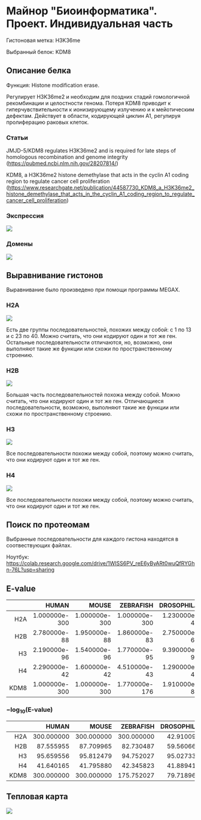 # Майнор "Биоинформатика". Проект. Индивидуальная часть

Гистоновая метка: H3K36me

Выбранный белок: KDM8

## Описание белка

Функция: Histone modification erase.

Регулирует H3K36me2 и необходим для поздних стадий гомологичной рекомбинации и целостности генома. Потеря KDM8 приводит к гиперчувствительности к ионизирующему излучению и к мейотическим дефектам. Действует в области, кодирующей циклин A1, регулируя пролиферацию раковых клеток.

### Статьи

JMJD-5/KDM8 regulates H3K36me2 and is required for late steps of homologous recombination and genome integrity (https://pubmed.ncbi.nlm.nih.gov/28207814/)

KDM8, a H3K36me2 histone demethylase that acts in the cyclin A1 coding region to regulate cancer cell proliferation (https://www.researchgate.net/publication/44587730_KDM8_a_H3K36me2_histone_demethylase_that_acts_in_the_cyclin_A1_coding_region_to_regulate_cancer_cell_proliferation)

### Экспрессия

![](expression.png)

### Домены

![](domains.png)

## Выравнивание гистонов

Выравнивание было произведено при помощи программы MEGAX.

### H2A

![](H2A_alighment.png)

Есть две группы последовательностей, похожих между собой: c 1 по 13 и с 23 по 40. Можно считать, что они кодируют один и тот же ген. Остальные последовательности отличаются, но, возможно, они выполняют такие же функции или схожи по пространственному строению.

### H2B

![](H2B_alighment.png)

Большая часть последовательностей похожа между собой. Можно считать, что они кодируют один и тот же ген. Отличающиеся последовательности, возможно, выполняют такие же функции или схожи по пространственному строению.

### H3

![](H3_alighment.png)

Все последовательности похожи между собой, поэтому можно считать, что они кодируют один и тот же ген.

### H4

![](H4_alighment.png)

Все последовательности похожи между собой, поэтому можно считать, что они кодируют один и тот же ген.

## Поиск по протеомам

Выбранные последовательности для каждого гистона находятся в соотвествующих файлах.

Ноутбук: https://colab.research.google.com/drive/1WISS6PV_reE6yByARt0wuQfRYGhn-76L?usp=sharing

## E-value

|      |         HUMAN |         MOUSE |     ZEBRAFISH |   DROSOPHILA |    C.ELEGANS |      CILIATE |        YEAST | METHANOCALDOCOCCUS | THERMOCOCCUS |       E.COLI | TUBERCULOSIS |
|-----:|--------------:|--------------:|--------------:|-------------:|-------------:|-------------:|-------------:|-------------------:|-------------:|-------------:|-------------:|
|  H2A | 1.000000e-300 | 1.000000e-300 | 1.000000e-300 | 1.230000e-43 | 2.710000e-45 | 3.440000e-46 | 1.070000e-45 |              1.200 | 1.710000e-07 | 1.180000e-21 | 5.290000e-09 |
|  H2B |  2.780000e-88 |  1.950000e-88 |  1.860000e-83 | 2.750000e-60 | 5.980000e-66 | 4.620000e-51 | 1.010000e-60 |              1.700 | 1.200000e+00 | 1.600000e+00 | 2.300000e+00 |
|  H3  |  2.190000e-96 |  1.540000e-96 |  1.770000e-95 | 9.390000e-96 | 4.460000e-94 | 8.410000e-86 | 3.310000e-87 |              0.034 | 5.700000e-02 | 1.000000e+00 | 4.600000e+00 |
|  H4  |  2.290000e-42 |  1.600000e-42 |  4.510000e-43 | 1.290000e-42 | 4.010000e-43 | 2.780000e-20 | 4.060000e-28 |              0.620 | 6.200000e-01 | 1.000000e+00 | 3.200000e-02 |
| KDM8 | 1.000000e-300 | 1.000000e-300 | 1.770000e-176 | 1.910000e-80 | 2.200000e-76 | 1.280000e-23 | 1.000000e+00 |              0.990 | 2.200000e+00 | 1.000000e+00 | 3.300000e+00 |

### $-\log_{10}$(E-value)

|      |      HUMAN |      MOUSE |  ZEBRAFISH | DROSOPHILA | C.ELEGANS |   CILIATE |     YEAST | METHANOCALDOCOCCUS | THERMOCOCCUS |    E.COLI | TUBERCULOSIS |
|-----:|-----------:|-----------:|-----------:|-----------:|----------:|----------:|----------:|-------------------:|-------------:|----------:|-------------:|
|  H2A | 300.000000 | 300.000000 | 300.000000 |  42.910095 | 44.567031 | 45.463442 | 44.970616 |          -0.079181 |     6.767004 | 20.928118 |     8.276544 |
|  H2B |  87.555955 |  87.709965 |  82.730487 |  59.560667 | 65.223299 | 50.335358 | 59.995679 |          -0.230449 |    -0.079181 | -0.204120 |    -0.361728 |
|  H3  |  95.659556 |  95.812479 |  94.752027 |  95.027334 | 93.350665 | 85.075204 | 86.480172 |           1.468521 |     1.244125 | -0.000000 |    -0.662758 |
|  H4  |  41.640165 |  41.795880 |  42.345823 |  41.889410 | 42.396856 | 19.555955 | 27.391474 |           0.207608 |     0.207608 | -0.000000 |     1.494850 |
| KDM8 | 300.000000 | 300.000000 | 175.752027 |  79.718967 | 75.657577 | 22.892790 | -0.000000 |           0.004365 |    -0.342423 | -0.000000 |    -0.518514 |

## Тепловая карта

![](result_heatmap.png)
